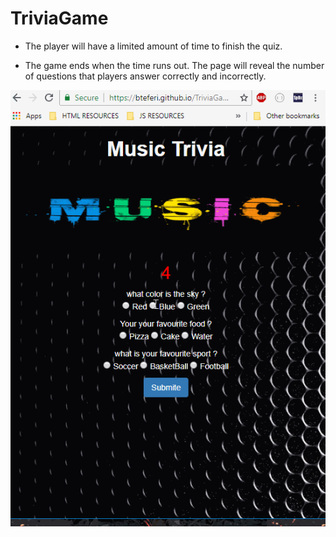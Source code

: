 # TriviaGame
* The player will have a limited amount of time to finish the quiz.

* The game ends when the time runs out. The page will reveal the number of questions that players answer correctly and incorrectly.


![Ready to shop](play.gif)
